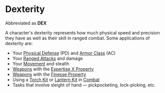 # Dexterity

Abbreviated as **DEX** 

A character's dexterity represents how much physical speed and precision they have as well as their skill in ranged combat. Some applications of dexterity are:

- Your [Physical Defense](../Derived%20Statistics/Physical%20Defense.md) (PD) and [Armor Class](../Derived%20Statistics/Armor%20Class.md) (AC)
- Your [Ranged Attacks](../../Game%20Procedures/Combat/Ranged%20Attack.md) and damage
- Your [Movement](../../Game%20Procedures/Combat/Movement.md) and stealth
- [Weapons](../../Items%20and%20Gear/Weapons/Weapons.md) with the [Expertise X Property](../../Items%20and%20Gear/Weapon%20Properties/Expertise%20X%20Property.md)
- [Weapons](../../Items%20and%20Gear/Weapons/Weapons.md) with the [Finesse Property](../../Items%20and%20Gear/Weapon%20Properties/Finesse%20Property.md)
- Using a [Torch Kit](../../Items%20and%20Gear/Gear/10%20Coins/Torch%20Kit.md) or [Lantern Kit](../../Items%20and%20Gear/Gear/25%20Coins/Lantern%20Kit.md) in [Combat](../../Game%20Procedures/Combat/Combat.md)
- Tasks that involve sleight of hand — pickpocketing, lock-picking, etc.
